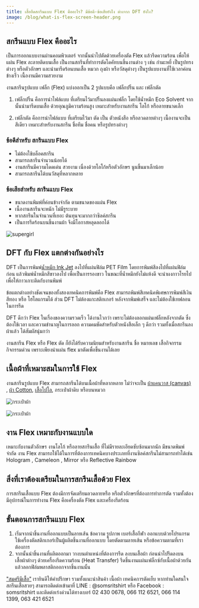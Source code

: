 ```yaml
---
title: เสื้อยืดสกรีนแบบ Flex คืออะไร? มีข้อดี-ข้อเสียยังไง ต่างจาก DFT ยังไง?
image: /blog/what-is-flex-screen-header.png
---
```


## สกรีนแบบ Flex คืออะไร

เป็นการออกแบบงานผ่านคอมพิวเตอร์ จากนั้นนำไปตัดด้วยเครื่องตัด Flex แล้วรีดความร้อน เพื่อให้แผ่น Flex ละลายติดบนเสื้อ เป็นงานสกรีนที่ทำการตัดไดคัทบนชิ้นงานต่าง ๆ เช่น กำมะหยี่ เป็นรูปทรงต่างๆ หรือตัวอักษร และนำมารีดร้อนบนเสื้อ หมวก ถุงผ้า หรือวัสดุต่างๆ เป็นรูปแบบงานที่ใช้เวลาค่อนข้างเร็ว เนื้องานมีความสวยงาม  

งานสกรีนรูปแบบ เฟล็ก (Flex) แบ่งออกเป็น 2 รูปแบบคือ เฟล็กปริ้น และ เฟล็กตัด

1. เฟล็กปริ้น คือการนำไฟล์แบบ ที่เตรียมไว้มาปริ้นลงแผ่นเฟล็ก โดยใช้น้ำหมึก Eco Solvent จากนั้นนำมารีดบนเสื้อ ด้วยอุณภูมิความร้อนสูง เหมาะสำหรับงานสกรีน โลโก้ หรือลายขนาดเล็ก

2. เฟล็กตัด คือการนำไฟล์แบบ ที่เตรียมไว้มา ตัด เป็น ตัวหนังสือ หรือลวดลายต่างๆ เนื้องานจะเป็น สีเดียว เหมาะสำหรับงานสกรีน ชื่อทีม ชื่อคน หรือรูปทรงต่างๆ

### ข้อดีสำหรับ สกรีนแบบ Flex

- ไม่ต้องใช้บล็อคสกรีน
- สามารถสกรีนจำนวนน้อยได้
- งานสกรีนมีความโดดเด่น สวยงาม เนื่องด้วยโลโก้หรือตัวอักษร นูนขึ้นมาเล็กน้อย
- สามารถสกรีนได้บนวัสดุที่หลากหลาย 

### ข้อเสียสำหรับ สกรีนแบบ Flex

- ขนาดงานพิมพ์ที่ค่อนข้างจำกัด ตามขนาดของแผ่น Flex
- เนื้องานสกรีนจะหนัก ไม่มีรูระบาย 
- หากสกรีนในจำนวนที่เยอะ ต้นทุนจะมากกว่าซิลค์สกรีน 
- เป็นการรีดร้อนบนชิ้นงานผ้า จึงมีโอกาสหลุดลอกได้

![supergirl](/blog/Supergirl-Jaroonsak.jpg)

 ## DFT กับ Flex แตกต่างกันอย่างไร

DFT เป็นการพิมพ์[น้ำหมึก Ink Jet](https://www.thailandsub.com/17753856/หมึกกันน้ำพิมพ์เสื้อได้ไหม)
 ลงไปที่แผ่นฟิล์ม PET Film  โดยการพิมพ์สีลงไปที่แผ่นฟิล์มก่อน แล้วพิมพ์น้ำหมึกสีขาวลงไป เพื่อเป็นการรองขาว ในขณะที่น้ำหมึกยังไม่แห้งดี จะนำผงกาวโรยไป เพื่อให้กาวเกาะติดกับงานพิมพ์ 

ข้อแตกต่างอย่างชัดเจนของทั้งสองเทคนิคการพิมพ์คือ Flex สามารถพิมพ์สีเทคนิคพิเศษการพิมพ์สีเงิน สีทอง หรือ โฮโลแกรมได้ ส่วน DFT ไม่ต้องแกะสติกเกอร์ หลังจากพิมพ์เสร็จ และไม่ต้องใช้เทฟลอน ในการรีด

DFT ดีกว่า Flex ในเรื่องของความรวดเร็ว ได้งานไวกว่า เพราะไม่ต้องลอกแผ่นเฟล็กหลังจากตัด ซึ่งต้องใช้เวลา และความชำนาญในการลอก ความคมชัดสำหรับตัวหนังสือเล็ก ๆ ดีกว่า รวมทั้งเมื่อสกรีนลงผ้าแล้ว ได้สัมผัสนุ่มกว่า 

งานสกรีน Flex หรือ Flex ตัด ก็ยังได้รับความนิยมสำหรับงานสกรีน ชื่อ หมายเลข เสื้อกิจกรรม กิจกรรมด่วน เพราะเพียงนำแผ่น flex มาตัดเพื่อขึ้นงานได้เลย 

## เนื้อผ้าที่เหมาะสมในการใช้ Flex

งานสกรีนรูปแบบ Flex สามารถสกรีนได้บนเนื้อผ้าที่หลากหลาย ไม่ว่าจะเป็น [ผ้าแคนวาส (canvas)](https://www.montratrading.com/blog/9-ways-to-use-canvas-fabric.html)
, [ผ้า Cotton](/what-is-cotton), [เสื้อโปโล](/company-shirt), กระเป๋าผ้าดิบ หรือบนหมวก

![กระเป๋าผ้า](/blog/what-is-flex-screen-1.png)

![กระเป๋าผ้า](/blog/what-is-flex-screen-3.png)

## งาน Flex เหมาะกับงานแบบใด

เหมาะกับงานตัวอักษร งานโลโก้ หรือลายสกรีนเสื้อ ที่ไม่มีรายละเอียดซับซ้อนมากนัก มีขนาดพิมพ์จำกัด งาน Flex สามารถใช้ได้ในการที่ต้องการเทคนิคบางประเภทที่งานซิลค์สกรีนไม่สามารถทำได้เช่น Hologram , Cameleon , Mirror หรือ Reflective Rainbow 

## สิ่งที่เราต้องเตรียมในการสกรีนเสื้อด้วย Flex

การสกรีนเสื้อแบบ Flex ต้องมีการจัดเตรียมลวดลายหรือ หรือตัวอักษรที่ต้องการทำการตัด รวมทั้งต้องมีอุปกรณ์ในการทำงาน Flex คือเครื่องตัด Flex และเครื่องรีดร้อน 

## ขั้นตอนการสกรีนแบบ Flex

1. เริ่มจากนำชิ้นงานที่ออกแบบเป็นลายเส้น ข้อความ รูปภาพ เบอร์เสื้อกีฬา ออกแบบด้วยโปรแกรม ใช้เครื่องตัดสติกเกอร์เป็นผู้ผลิตชิ้นงานที่ออกแบบ โดยตัดตามลายเส้น หรือข้อความตามที่เราต้องการ 
2. จากนั้นนำชิ้นงานที่ผลิตออกมา วางบนตำแหน่งที่ต้องการรีด ลงบนเสื้อผ้า ก่อนนำไปรีดลงบนเสื้อผ้าต่างๆ ด้วยเครื่องรีดความร้อน (Heat Transfer) รีดชิ้นงานแผ่นเฟล็กซ์กับเนื้อผ้าด้วยกัน แล้วลอกฟิล์มพลาสติกออกจากชิ้นงานนั้น

["สมศรีมีเสื้อ"](/https://somsritshirt.com/)
เรายินดีให้คำปรึกษา รวมทั้งแนะนำสินค้า เนื้อผ้า เทคนิคการตัดเย็บ หากท่านใดสนใจสกรีนเสื้อสวยๆ สามารถติดต่อเข้ามาที่ LINE : @somsritshirt  หรือ Facebook : somsritshirt  และติดต่อเร่งด่วนได้ทางเบอร์ 02 430 0678, 066 112 6521, 066 114 1399, 063 421 6521

